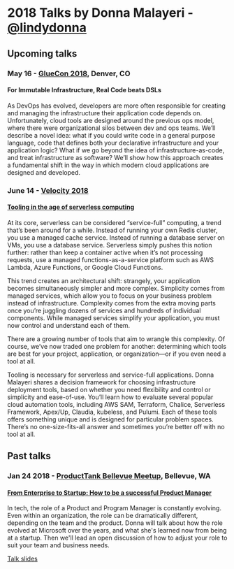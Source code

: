 # 2018 Talks by Donna Malayeri - [@lindydonna](https://twitter.com/lindydonna)

## Upcoming talks

### May 16 - [GlueCon 2018](http://gluecon.com/#agenda), Denver, CO

#### For Immutable Infrastructure, Real Code beats DSLs 

As DevOps has evolved, developers are more often responsible for creating and managing the infrastructure their application code depends on. Unfortunately, cloud tools are designed around the previous ops model, where there were organizational silos between dev and ops teams. We’ll describe a novel idea: what if you could write code in a general purpose language, code that defines both your declarative infrastructure and your application logic? What if we go beyond the idea of infrastructure-as-code, and treat infrastructure as software? We’ll show how this approach creates a fundamental shift in the way in which modern cloud applications are designed and developed.

### June 14 - [Velocity 2018](https://conferences.oreilly.com/velocity/vl-ca)

#### [Tooling in the age of serverless computing](https://conferences.oreilly.com/velocity/vl-ca/public/schedule/detail/67950)

At its core, serverless can be considered “service-full” computing, a trend that’s been around for a while. Instead of running your own Redis cluster, you use a managed cache service. Instead of running a database server on VMs, you use a database service. Serverless simply pushes this notion further: rather than keep a container active when it’s not processing requests, use a managed functions-as-a-service platform such as AWS Lambda, Azure Functions, or Google Cloud Functions.

This trend creates an architectural shift: strangely, your application becomes simultaneously simpler and more complex. Simplicity comes from managed services, which allow you to focus on your business problem instead of infrastructure. Complexity comes from the extra moving parts once you’re juggling dozens of services and hundreds of individual components. While managed services simplify your application, you must now control and understand each of them.

There are a growing number of tools that aim to wrangle this complexity. Of course, we’ve now traded one problem for another: determining which tools are best for your project, application, or organization—or if you even need a tool at all.

Tooling is necessary for serverless and service-full applications. Donna Malayeri shares a decision framework for choosing infrastructure deployment tools, based on whether you need flexibility and control or simplicity and ease-of-use. You’ll learn how to evaluate several popular cloud automation tools, including AWS SAM, Terraform, Chalice, Serverless Framework, Apex/Up, Claudia, kubeless, and Pulumi. Each of these tools offers something unique and is designed for particular problem spaces. There’s no one-size-fits-all answer and sometimes you’re better off with no tool at all.

## Past talks

### Jan 24 2018 - [ProductTank Bellevue Meetup](https://www.meetup.com/ProductTank-Bellevue), Bellevue, WA

#### [From Enterprise to Startup: How to be a successful Product Manager](https://www.meetup.com/ProductTank-Bellevue/events/246823880/)

In tech, the role of a Product and Program Manager is constantly evolving. Even within an organization, the role can be dramatically different, depending on the team and the product. Donna will talk about how the role evolved at Microsoft over the years, and what she's learned now from being at a startup. Then we'll lead an open discussion of how to adjust your role to suit your team and business needs.

[Talk slides](/slides/Malayeri-ProductTankBellevue-2018-01-24.pdf)
